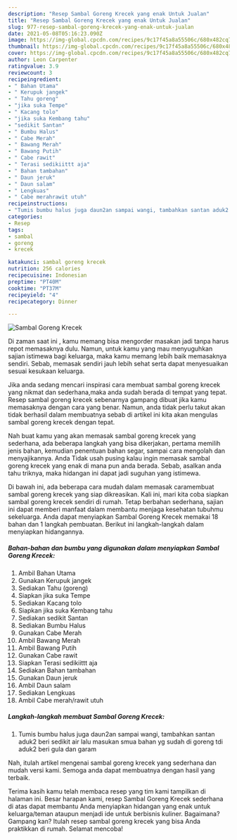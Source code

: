```yaml
---
description: "Resep Sambal Goreng Krecek yang enak Untuk Jualan"
title: "Resep Sambal Goreng Krecek yang enak Untuk Jualan"
slug: 977-resep-sambal-goreng-krecek-yang-enak-untuk-jualan
date: 2021-05-08T05:16:23.090Z
image: https://img-global.cpcdn.com/recipes/9c17f45a8a55506c/680x482cq70/sambal-goreng-krecek-foto-resep-utama.jpg
thumbnail: https://img-global.cpcdn.com/recipes/9c17f45a8a55506c/680x482cq70/sambal-goreng-krecek-foto-resep-utama.jpg
cover: https://img-global.cpcdn.com/recipes/9c17f45a8a55506c/680x482cq70/sambal-goreng-krecek-foto-resep-utama.jpg
author: Leon Carpenter
ratingvalue: 3.9
reviewcount: 3
recipeingredient:
- " Bahan Utama"
- " Kerupuk jangek"
- " Tahu goreng"
- "jika suka Tempe"
- " Kacang tolo"
- "jika suka Kembang tahu"
- "sedikit Santan"
- " Bumbu Halus"
- " Cabe Merah"
- " Bawang Merah"
- " Bawang Putih"
- " Cabe rawit"
- " Terasi sedikiittt aja"
- " Bahan tambahan"
- " Daun jeruk"
- " Daun salam"
- " Lengkuas"
- " Cabe merahrawit utuh"
recipeinstructions:
- "Tumis bumbu halus juga daun2an sampai wangi, tambahkan santan aduk2 beri sedikit air lalu masukan smua bahan yg sudah di goreng tdi aduk2 beri gula dan garam"
categories:
- Resep
tags:
- sambal
- goreng
- krecek

katakunci: sambal goreng krecek 
nutrition: 256 calories
recipecuisine: Indonesian
preptime: "PT40M"
cooktime: "PT37M"
recipeyield: "4"
recipecategory: Dinner

---
```



![Sambal Goreng Krecek](https://img-global.cpcdn.com/recipes/9c17f45a8a55506c/680x482cq70/sambal-goreng-krecek-foto-resep-utama.jpg)

Di zaman  saat ini , kamu memang bisa mengorder masakan jadi tanpa harus repot memasaknya dulu. Namun, untuk kamu yang mau menyuguhkan sajian istimewa bagi keluarga, maka kamu memang lebih baik memasaknya sendiri. Sebab, memasak sendiri jauh lebih sehat serta dapat menyesuaikan sesuai kesukaan keluarga.

Jika anda sedang mencari inspirasi cara membuat sambal goreng krecek yang nikmat dan sederhana,maka anda sudah berada di tempat yang tepat. Resep sambal goreng krecek  sebenarnya gampang dibuat jika kamu memasaknya dengan cara yang benar. Namun, anda tidak perlu takut akan tidak berhasil dalam membuatnya 
sebab di artikel ini kita akan mengulas sambal goreng krecek dengan tepat.  



Nah buat kamu yang akan memasak sambal goreng krecek yang sederhana, ada beberapa langkah yang bisa dikerjakan, pertama memilih jenis bahan, kemudian penentuan bahan segar, sampai cara mengolah dan menyajikannya. Anda Tidak usah pusing kalau ingin memasak sambal goreng krecek yang enak di mana pun anda berada. Sebab, asalkan anda  tahu triknya, maka hidangan ini dapat jadi suguhan yang istimewa.

Di bawah ini, ada beberapa cara mudah dalam memasak caramembuat sambal goreng krecek yang siap dikreasikan. Kali ini, mari kita coba siapkan sambal goreng krecek sendiri di rumah. Tetap berbahan sederhana, sajian ini dapat memberi manfaat dalam membantu menjaga kesehatan tubuhmu sekeluarga. Anda dapat menyiapkan Sambal Goreng Krecek memakai 18 bahan dan 1 langkah pembuatan. Berikut ini langkah-langkah dalam menyiapkan hidangannya.

<!--inarticleads1-->

##### Bahan-bahan dan bumbu yang digunakan dalam menyiapkan Sambal Goreng Krecek:

1. Ambil  Bahan Utama
1. Gunakan  Kerupuk jangek
1. Sediakan  Tahu (goreng)
1. Siapkan jika suka Tempe
1. Sediakan  Kacang tolo
1. Siapkan jika suka Kembang tahu
1. Sediakan sedikit Santan
1. Sediakan  Bumbu Halus
1. Gunakan  Cabe Merah
1. Ambil  Bawang Merah
1. Ambil  Bawang Putih
1. Gunakan  Cabe rawit
1. Siapkan  Terasi sedikiittt aja
1. Sediakan  Bahan tambahan
1. Gunakan  Daun jeruk
1. Ambil  Daun salam
1. Sediakan  Lengkuas
1. Ambil  Cabe merah/rawit utuh




<!--inarticleads2-->

##### Langkah-langkah membuat Sambal Goreng Krecek:

1. Tumis bumbu halus juga daun2an sampai wangi, tambahkan santan aduk2 beri sedikit air lalu masukan smua bahan yg sudah di goreng tdi aduk2 beri gula dan garam




Nah, itulah artikel mengenai  sambal goreng krecek  yang sederhana dan mudah versi kami. Semoga anda dapat membuatnya dengan hasil yang terbaik. 

Terima kasih kamu telah membaca resep yang tim kami tampilkan di halaman ini. Besar harapan kami, resep  Sambal Goreng Krecek sederhana di atas dapat membantu Anda menyiapkan hidangan yang enak untuk keluarga/teman ataupun menjadi ide untuk berbisnis kuliner. Bagaimana? Gampang kan? Itulah resep sambal goreng krecek yang bisa Anda praktikkan di rumah. Selamat mencoba!

